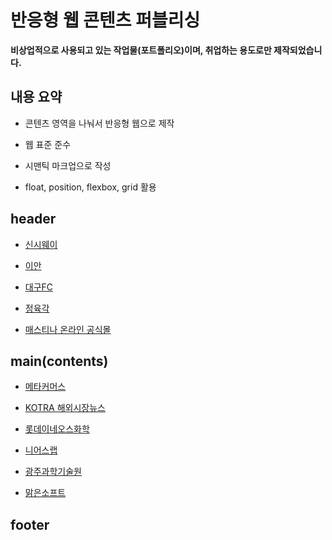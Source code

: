 반응형 웹 콘텐츠 퍼블리싱
=============
**비상업적으로 사용되고 있는 작업물(포트폴리오)이며, 취업하는 용도로만 제작되었습니다.**

## 내용 요약

- 콘텐츠 영역을 나눠서 반응형 웹으로 제작

- 웹 표준 준수

- 시맨틱 마크업으로 작성

- float, position, flexbox, grid 활용

## header

- [신시웨이](https://wangkodok.github.io/Responsive-Web-Publishing/header-part-5/index.html "신시웨이")

- [이안](https://wangkodok.github.io/Responsive-Web-Publishing/header-part-4/index.html "이안")

- [대구FC](https://wangkodok.github.io/Responsive-Web-Publishing/header-part-3/index.html "대구FC")

- [정육각](https://wangkodok.github.io/Responsive-Web-Publishing/header-part-2/index.html "정육각")

- [매스티나 온라인 공식몰](https://wangkodok.github.io/Responsive-Web-Publishing/header-part-1/layout-media-test.html "매스티나 온라인 공식몰")

## main(contents)

- [메타커머스](https://wangkodok.github.io/Responsive-Web-Publishing/main-part-6/index.html "메타커머스")

- [KOTRA 해외시장뉴스](https://wangkodok.github.io/Responsive-Web-Publishing/main-part-5/index.html "KOTRA 해외시장뉴스")

- [롯데이네오스화학](https://wangkodok.github.io/Responsive-Web-Publishing/main-part-4/index.html "롯데이네오스화학")

- [니어스랩](https://wangkodok.github.io/Responsive-Web-Publishing/main-part-3/index.html "니어스랩")

- [광주과학기술원](https://wangkodok.github.io/Responsive-Web-Publishing/main-part-2/index.html "광주과학기술원")

- [맑은소프트](https://wangkodok.github.io/Responsive-Web-Publishing/main-part-1/index.html "맑은소프트")

## footer